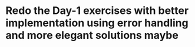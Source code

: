 # Redo the Day-1 exercises with better implementation using error handling and more elegant solutions maybe

